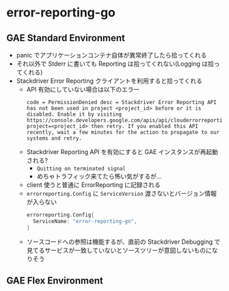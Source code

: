 error-reporting-go
===

## GAE Standard Environment

- panic でアプリケーションコンテナ自体が異常終了したら拾ってくれる
- それ以外で Stderr に書いても Reporting は拾ってくれない(Logging は拾ってくれる)
- Stackdriver Error Reporting クライアントを利用すると拾ってくれる
  - API 有効にしていない場合は以下のエラー
    ```
    code = PermissionDenied desc = Stackdriver Error Reporting API has not been used in project <project_id> before or it is disabled. Enable it by visiting https://console.developers.google.com/apis/api/clouderrorreporting.googleapis.com/overview?project=<project_id> then retry. If you enabled this API recently, wait a few minutes for the action to propagate to our systems and retry.
    ```
  - Stackdriver Reporting API を有効にすると GAE インスタンスが再起動される?
    - `Quitting on terminated signal`
    - めちゃトラフィック来てたら怖い気がするが...
  - client 使うと普通に ErrorReporting に記録される
  - `errorreporting.Config` に `ServiceVersion` 渡さないとバージョン情報が入らない
    ```go
    errorreporting.Config{
      ServiceName: "error-reporting-go",
    }
    ```
  - ソースコードへの参照は機能するが、直前の Stackdriver Debugging で見てるサービスが一致していないとソースツリーが意図しないものになりそう

## GAE Flex Environment
